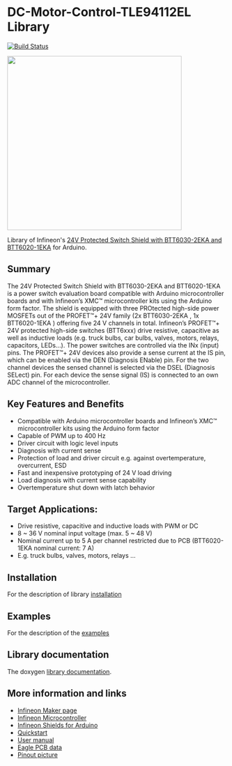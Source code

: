 # DC-Motor-Control-TLE94112EL Library 

[![Build Status](https://travis-ci.org/Infineon/24V_SHIELD_BTT6030.svg?branch=master)](https://travis-ci.org/Infineon/24V_SHIELD_BTT6030)


<img src="https://github.com/Infineon/Assets/raw/master/Pictures/24V_SHIELD_BTT6030_Shield.png" style="max-width:100%;" width="400">


Library of Infineon's [24V Protected Switch Shield with BTT6030-2EKA and BTT6020-1EKA](https://www.infineon.com/cms/en/product/evaluation-boards/24v_shield_btt6030/) for Arduino.

## Summary
The 24V Protected Switch Shield with BTT6030-2EKA and BTT6020-1EKA is a power switch evaluation board compatible with Arduino microcontroller boards and with Infineon’s XMC™ microcontroller kits using the Arduino form factor. The shield is equipped with three PROtected high-side power MOSFETs out of the PROFET™+ 24V family (2x BTT6030-2EKA , 1x BTT6020-1EKA ) offering five 24 V channels in total. Infineon’s PROFET™+ 24V protected high-side switches (BTT6xxx) drive resistive, capacitive as well as inductive loads (e.g. truck bulbs, car bulbs, valves, motors, relays, capacitors, LEDs…). The power switches are controlled via the INx (input) pins. The PROFET™+ 24V devices also provide a sense current at the IS pin, which can be enabled via the DEN (Diagnosis ENable) pin. For the two channel devices the sensed channel is selected via the DSEL (Diagnosis SELect) pin. For each device the sense signal (IS) is connected to an own ADC channel of the microcontroller.

## Key Features and Benefits
* Compatible with Arduino microcontroller boards and Infineon’s XMC™ microcontroller kits using the Arduino form factor
* Capable of PWM up to 400 Hz
* Driver circuit with logic level inputs
* Diagnosis with current sense
* Protection of load and driver circuit e.g. against overtemperature, overcurrent, ESD
* Fast and inexpensive prototyping of 24 V load driving
* Load diagnosis with current sense capability
* Overtemperature shut down with latch behavior


## Target Applications:
* Drive resistive, capacitive and inductive loads with PWM or DC
* 8 ~ 36 V nominal input voltage (max. 5 ~ 48 V)
* Nominal current up to 5 A per channel restricted due to PCB (BTT6020-1EKA nominal current: 7 A)
* E.g. truck bulbs, valves, motors, relays ...

## Installation
For the description of library [installation](docs/Installation.md)

## Examples
For the description of the [examples](docs/Examples.md)

## Library documentation
The doxygen [library documentation](https://infineon.github.io/24V_SHIELD_BTT6030/).

## More information and links
* [Infineon Maker page](https://www.infineon.com/cms/en/tools/landing/infineon-for-makers/#overview)
* [Infineon Microcontroller](https://www.infineon.com/cms/en/tools/landing/infineon-for-makers/microcontroller-boards/)
* [Infineon Shields for Arduino](https://www.infineon.com/cms/en/tools/landing/infineon-for-makers/arduino-shields/)
* [Quickstart](https://www.infineon.com/dgdl/Infineon-PROFET+-24V-Shield-for-Arduino_Quick%20Start-Guide_A6.pdf-GS-v01_00-EN.pdf?fileId=5546d46255dd933d015601ebe4152ad0)
* [User manual](https://www.infineon.com/dgdl/Infineon-24V_ProtectedSwitchShield_with_Profet+24V_for_Arduino_UsersManual_10.pdf-UM-v01_00-EN.pdf?fileId=5546d46255dd933d0156074933e91fe2)
* [Eagle PCB data](https://www.infineon.com/dgdl/Infineon-PROFET+_24V_Shield_wo_OL_V1.2_PCB_DATA_Eagle_V1.2.zip-ATI-v01_02-EN.zip?fileId=5546d4625607bd130156080989463b07)
* [Pinout picture](https://github.com/Infineon/Assets/raw/master/Pictures/24V_SHIELD_BTT6030_Shield_pinout.png)



